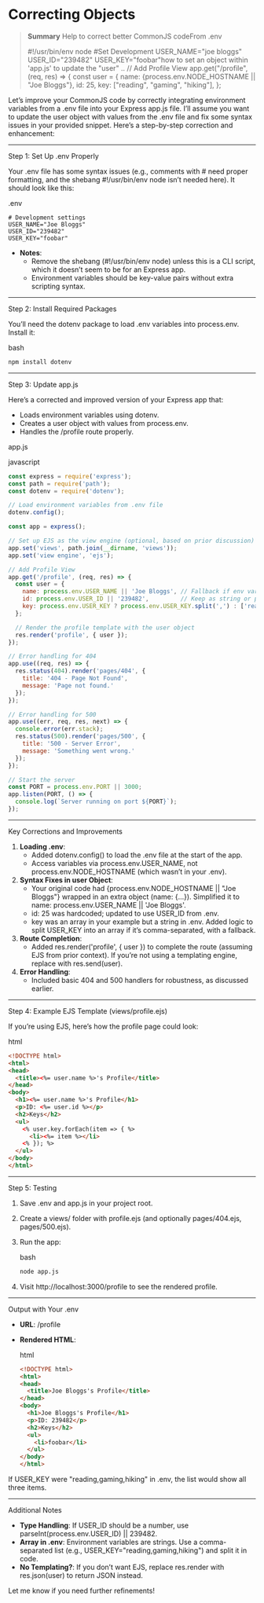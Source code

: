 # Correcting Objects

> **Summary** Help to correct better CommonJS codeFrom .env
>
> #!/usr/bin/env node
> #Set Development
> USER_NAME="joe bloggs"
> USER_ID="239482"
> USER_KEY="foobar"how to set an object within 'app.js' to update the "user"
> ..
> // Add Profile View
> app.get("/profile", (req, res) => {
>   const user = {
>     name: {process.env.NODE_HOSTNAME || "Joe Bloggs"},
>     id: 25,
>     key: ["reading", "gaming", "hiking"],
>   };

Let’s improve your CommonJS code by correctly integrating environment variables from a .env file into your Express app.js file. I’ll assume you want to update the user object with values from the .env file and fix some syntax issues in your provided snippet. Here’s a step-by-step correction and enhancement:

------

Step 1: Set Up .env Properly

Your .env file has some syntax issues (e.g., comments with # need proper formatting, and the shebang #!/usr/bin/env node isn’t needed here). It should look like this:

.env

```text
# Development settings
USER_NAME="Joe Bloggs"
USER_ID="239482"
USER_KEY="foobar"
```

- **Notes**:
  - Remove the shebang (#!/usr/bin/env node) unless this is a CLI script, which it doesn’t seem to be for an Express app.
  - Environment variables should be key-value pairs without extra scripting syntax.

------

Step 2: Install Required Packages

You’ll need the dotenv package to load .env variables into process.env. Install it:

bash

```bash
npm install dotenv
```

------

Step 3: Update app.js

Here’s a corrected and improved version of your Express app that:

- Loads environment variables using dotenv.
- Creates a user object with values from process.env.
- Handles the /profile route properly.

app.js

javascript

```javascript
const express = require('express');
const path = require('path');
const dotenv = require('dotenv');

// Load environment variables from .env file
dotenv.config();

const app = express();

// Set up EJS as the view engine (optional, based on prior discussion)
app.set('views', path.join(__dirname, 'views'));
app.set('view engine', 'ejs');

// Add Profile View
app.get('/profile', (req, res) => {
  const user = {
    name: process.env.USER_NAME || 'Joe Bloggs', // Fallback if env var is missing
    id: process.env.USER_ID || '239482',         // Keep as string or parseInt if needed
    key: process.env.USER_KEY ? process.env.USER_KEY.split(',') : ['reading', 'gaming', 'hiking'] // Split into array if comma-separated, else default
  };

  // Render the profile template with the user object
  res.render('profile', { user });
});

// Error handling for 404
app.use((req, res) => {
  res.status(404).render('pages/404', { 
    title: '404 - Page Not Found',
    message: 'Page not found.'
  });
});

// Error handling for 500
app.use((err, req, res, next) => {
  console.error(err.stack);
  res.status(500).render('pages/500', { 
    title: '500 - Server Error',
    message: 'Something went wrong.'
  });
});

// Start the server
const PORT = process.env.PORT || 3000;
app.listen(PORT, () => {
  console.log(`Server running on port ${PORT}`);
});
```

------

Key Corrections and Improvements

1. **Loading .env**:
   - Added dotenv.config() to load the .env file at the start of the app.
   - Access variables via process.env.USER_NAME, not process.env.NODE_HOSTNAME (which wasn’t in your .env).
2. **Syntax Fixes in user Object**:
   - Your original code had {process.env.NODE_HOSTNAME || "Joe Bloggs"} wrapped in an extra object (name: {...}). Simplified it to name: process.env.USER_NAME || 'Joe Bloggs'.
   - id: 25 was hardcoded; updated to use USER_ID from .env.
   - key was an array in your example but a string in .env. Added logic to split USER_KEY into an array if it’s comma-separated, with a fallback.
3. **Route Completion**:
   - Added res.render('profile', { user }) to complete the route (assuming EJS from prior context). If you’re not using a templating engine, replace with res.send(user).
4. **Error Handling**:
   - Included basic 404 and 500 handlers for robustness, as discussed earlier.

------

Step 4: Example EJS Template (views/profile.ejs)

If you’re using EJS, here’s how the profile page could look:

html

```html
<!DOCTYPE html>
<html>
<head>
  <title><%= user.name %>'s Profile</title>
</head>
<body>
  <h1><%= user.name %>'s Profile</h1>
  <p>ID: <%= user.id %></p>
  <h2>Keys</h2>
  <ul>
    <% user.key.forEach(item => { %>
      <li><%= item %></li>
    <% }); %>
  </ul>
</body>
</html>
```

------

Step 5: Testing

1. Save .env and app.js in your project root.

2. Create a views/ folder with profile.ejs (and optionally pages/404.ejs, pages/500.ejs).

3. Run the app:

   bash

   ```bash
   node app.js
   ```

4. Visit http://localhost:3000/profile to see the rendered profile.

------

Output with Your .env

- **URL**: /profile

- **Rendered HTML**:

  html

  ```html
  <!DOCTYPE html>
  <html>
  <head>
    <title>Joe Bloggs's Profile</title>
  </head>
  <body>
    <h1>Joe Bloggs's Profile</h1>
    <p>ID: 239482</p>
    <h2>Keys</h2>
    <ul>
      <li>foobar</li>
    </ul>
  </body>
  </html>
  ```

If USER_KEY were "reading,gaming,hiking" in .env, the list would show all three items.

------

Additional Notes

- **Type Handling**: If USER_ID should be a number, use parseInt(process.env.USER_ID) || 239482.
- **Array in .env**: Environment variables are strings. Use a comma-separated list (e.g., USER_KEY="reading,gaming,hiking") and split it in code.
- **No Templating?**: If you don’t want EJS, replace res.render with res.json(user) to return JSON instead.

Let me know if you need further refinements!
